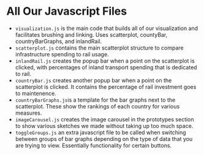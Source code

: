 # All Our Javascript Files
* `visualization.js` is the main code that builds all of our visualization and facilitates brushing and linking. Uses scatterplot, countyBar, countryBarGraphs, and inlandRail. 
* `scatterplot.js` contains the main scatterplot structure to compare infrastructure spending to rail usage. 
* `inlandRail.js` creates the popup bar when a point on the scatterplot is clicked, with percentages of inland transport spending that is dedicated to rail.
* `countryBar.js` creates another popup bar when a point on the scatterplot is clicked. It contains the percentage of rail investment goes to maintenence.
* `countryBarGraphs.js`is a template for the bar graphs next to the scatterplot. These show the rankings of each country for various measures.
* `imageCarousel.js` creates the image carousel in the prototypes section to show various sketches we made without taking up too much space. 
* `toggleGroups.js` an extra javascript file to be called when switching between groups of bar graphs depending on the type of data that you are trying to view. Essentially functionality for certain buttons.
